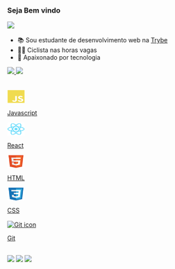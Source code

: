 <h3>Seja Bem vindo</h3>   <img src="https://media.giphy.com/media/X1XORnJ6ErubS/giphy.gif" width="55px"></h1>

- 📚 Sou estudante de desenvolvimento web na <a href="https://www.betrybe.com/" target="_blank">Trybe</a>
- 🚵‍♂️ Ciclista nas horas vagas
- 💚 Apaixonado por tecnologia

<div>
    <a href='https://github.com/leandro-miranda'>
     <img height='140em' src='https://github-readme-stats.vercel.app/api?username=leandro-miranda&show_icons=true&count_private=true&theme=tokyonight&title_color=38BBAD'/>
    <img height='140em' src='https://github-readme-stats.vercel.app/api/top-langs/?username=leandro-miranda&langs_count=10&count_private=true&layout=compact&theme=tokyonight&title_color=38BBAD'/>
                                                                                                                                     
</div>
    
<br />
    
 <div style="display: inline_block"><br>
  <img text="Javascript" align="center" alt="Js" height="30" width="40" src="https://raw.githubusercontent.com/devicons/devicon/master/icons/javascript/javascript-plain.svg"> <p>Javascript</p>
  <img align="center" alt="Clara-React" height="30" width="40" src="https://raw.githubusercontent.com/devicons/devicon/master/icons/react/react-original.svg"> <p>React</p>
  <img align="center" alt="HTML" height="30" width="40" src="https://raw.githubusercontent.com/devicons/devicon/master/icons/html5/html5-original.svg"> <p>HTML</p>
  <img align="center" alt="CSS" height="30" width="40" src="https://raw.githubusercontent.com/devicons/devicon/master/icons/css3/css3-original.svg"> <p>CSS</p>
  <img align="center" alt="Git icon" height="30" width="40" src="https://cdn.jsdelivr.net/gh/devicons/devicon/icons/git/git-original.svg"> <p>Git</p> 
 </div>  
     
 <br />  
     
<div style="display: inline_block" > 
  <a href="https://www.linkedin.com/in/leandro-miranda-19a76031/" target="_blank"><img src="https://img.shields.io/badge/-LinkedIn-%230077B5?style=for-the-badge&logo=linkedin&logoColor=white"       target="_blank"></a> 
  <a href = "mailto:leandromiranda2010@gmail.com"><img src="https://img.shields.io/badge/-Gmail-%23333?style=for-the-badge&logo=gmail&logoColor=white" target="_blank"></a>
  <a href="https://www.instagram.com/leandromirandacoelho/" target="_blank"><img src="https://img.shields.io/badge/-Instagram-%23E4405F?style=for-the-badge&logo=instagram&logoColor=white" target="_blank"></a>
    
</div>

 <br />
